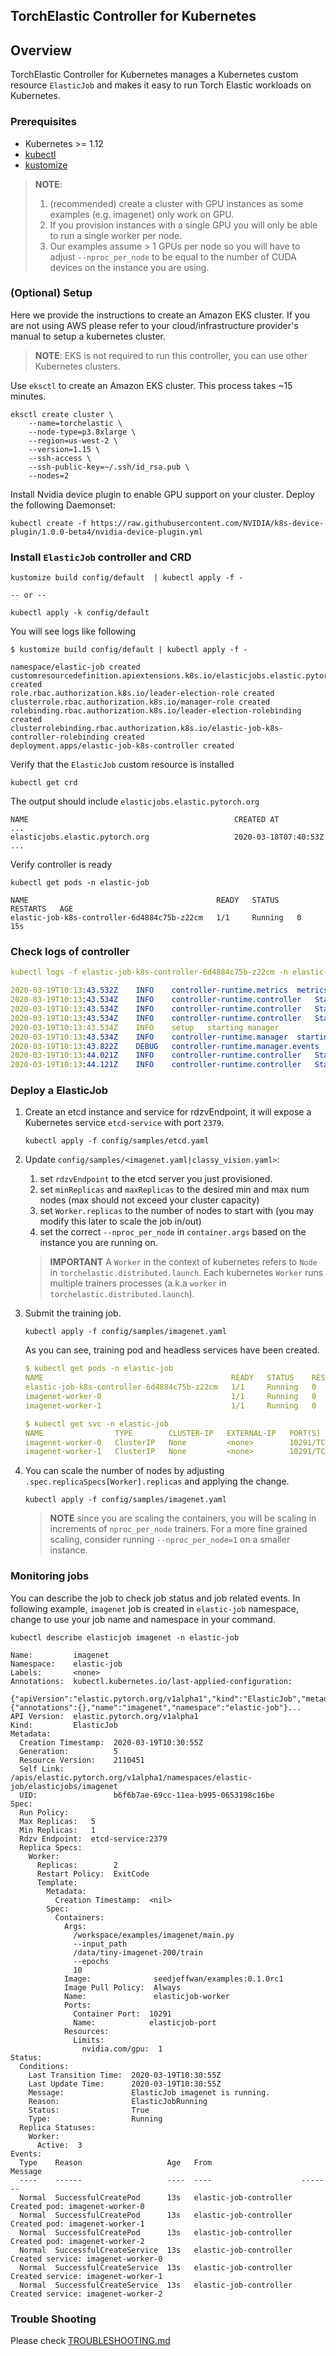 ## TorchElastic Controller for Kubernetes

## Overview

TorchElastic Controller for Kubernetes manages a Kubernetes custom resource `ElasticJob` and makes it easy to
run Torch Elastic workloads on Kubernetes.   

### Prerequisites

- Kubernetes >= 1.12
- [kubectl](https://kubernetes.io/docs/tasks/tools/install-kubectl)
- [kustomize](https://github.com/kubernetes-sigs/kustomize/blob/master/docs/INSTALL.md)

> **NOTE**: 
>
>  1. (recommended) create a cluster with GPU instances as some examples
>     (e.g. imagenet) only work on GPU.
>  2. If you provision instances with a single GPU you will only be able to run
>     a single worker per node.
>  3. Our examples assume > 1 GPUs per node so you will have to adjust 
>     `--nproc_per_node` to be equal to the number of CUDA devices
>     on the instance you are using.

### (Optional) Setup

Here we provide the instructions to create an Amazon EKS cluster. If you 
are not using AWS please refer to your cloud/infrastructure provider's manual
to setup a kubernetes cluster. 

> **NOTE**: EKS is not required to run this controller, 
>  you can use other Kubernetes clusters.

Use `eksctl` to create an Amazon EKS cluster. This process takes ~15 minutes. 

```shell
eksctl create cluster \
    --name=torchelastic \
    --node-type=p3.8xlarge \
    --region=us-west-2 \
    --version=1.15 \
    --ssh-access \
    --ssh-public-key=~/.ssh/id_rsa.pub \
    --nodes=2
```

Install Nvidia device plugin to enable GPU support on your cluster.
Deploy the following Daemonset:

```shell
kubectl create -f https://raw.githubusercontent.com/NVIDIA/k8s-device-plugin/1.0.0-beta4/nvidia-device-plugin.yml
```

### Install `ElasticJob` controller and CRD 

```shell
kustomize build config/default  | kubectl apply -f -

-- or --

kubectl apply -k config/default
```

You will see logs like following

```shell
$ kustomize build config/default | kubectl apply -f -

namespace/elastic-job created
customresourcedefinition.apiextensions.k8s.io/elasticjobs.elastic.pytorch.org created
role.rbac.authorization.k8s.io/leader-election-role created
clusterrole.rbac.authorization.k8s.io/manager-role created
rolebinding.rbac.authorization.k8s.io/leader-election-rolebinding created
clusterrolebinding.rbac.authorization.k8s.io/elastic-job-k8s-controller-rolebinding created
deployment.apps/elastic-job-k8s-controller created
```

Verify that the `ElasticJob` custom resource is installed

```shell
kubectl get crd
```

The output should include `elasticjobs.elastic.pytorch.org`

```
NAME                                              CREATED AT
...
elasticjobs.elastic.pytorch.org                   2020-03-18T07:40:53Z
...
```

Verify controller is ready 

```shell
kubectl get pods -n elastic-job

NAME                                          READY   STATUS    RESTARTS   AGE
elastic-job-k8s-controller-6d4884c75b-z22cm   1/1     Running   0          15s
```

### Check logs of controller

```yaml
kubectl logs -f elastic-job-k8s-controller-6d4884c75b-z22cm -n elastic-job

2020-03-19T10:13:43.532Z	INFO	controller-runtime.metrics	metrics server is starting to listen	{"addr": ":8080"}
2020-03-19T10:13:43.534Z	INFO	controller-runtime.controller	Starting EventSource	{"controller": "elasticjob", "source": "kind source: /, Kind="}
2020-03-19T10:13:43.534Z	INFO	controller-runtime.controller	Starting EventSource	{"controller": "elasticjob", "source": "kind source: /, Kind="}
2020-03-19T10:13:43.534Z	INFO	controller-runtime.controller	Starting EventSource	{"controller": "elasticjob", "source": "kind source: /, Kind="}
2020-03-19T10:13:43.534Z	INFO	setup	starting manager
2020-03-19T10:13:43.534Z	INFO	controller-runtime.manager	starting metrics server	{"path": "/metrics"}
2020-03-19T10:13:43.822Z	DEBUG	controller-runtime.manager.events	Normal	{"object": {"kind":"ConfigMap","namespace":"elastic-job","name":"controller-leader-election-helper","uid":"50269b8b-69ca-11ea-b995-0653198c16be","apiVersion":"v1","resourceVersion":"2107564"}, "reason": "LeaderElection", "message": "elastic-job-k8s-controller-6d4884c75b-z22cm_4cf549b7-3289-4285-8e64-647d067178bf became leader"}
2020-03-19T10:13:44.021Z	INFO	controller-runtime.controller	Starting Controller	{"controller": "elasticjob"}
2020-03-19T10:13:44.121Z	INFO	controller-runtime.controller	Starting workers	{"controller": "elasticjob", "worker count": 1}
```

### Deploy a ElasticJob

1. Create an etcd instance and service for rdzvEndpoint, it will expose a Kubernetes service `etcd-service` with port `2379`.
    ```
    kubectl apply -f config/samples/etcd.yaml
    ```

1. Update `config/samples/<imagenet.yaml|classy_vision.yaml>`:
    1. set `rdzvEndpoint` to the etcd server you just provisioned.
    1. set `minReplicas` and `maxReplicas` to the desired min and max num nodes
       (max should not exceed your cluster capacity)
    1. set `Worker.replicas` to the number of nodes to start with (you may 
       modify this later to scale the job in/out)
    1. set the correct `--nproc_per_node` in `container.args` based on the
       instance you are running on.
     
    > **IMPORTANT** A `Worker` in the context of kubernetes refers to `Node` in
      `torchelastic.distributed.launch`. Each kubernetes `Worker` runs multiple
       trainers processes (a.k.a `worker` in `torchelastic.distributed.launch`).

1. Submit the training job.

    ```
    kubectl apply -f config/samples/imagenet.yaml
    ```
    
    As you can see, training pod and headless services have been created.
    ```yaml
    $ kubectl get pods -n elastic-job
    NAME                                          READY   STATUS    RESTARTS   AGE
    elastic-job-k8s-controller-6d4884c75b-z22cm   1/1     Running   0          11m
    imagenet-worker-0                             1/1     Running   0          5s
    imagenet-worker-1                             1/1     Running   0          5s

    $ kubectl get svc -n elastic-job
    NAME                TYPE        CLUSTER-IP   EXTERNAL-IP   PORT(S)     AGE
    imagenet-worker-0   ClusterIP   None         <none>        10291/TCP   34s
    imagenet-worker-1   ClusterIP   None         <none>        10291/TCP   34s
    ```

1. You can scale the number of nodes by adjusting 
   `.spec.replicaSpecs[Worker].replicas` and applying the change.
    ```
    kubectl apply -f config/samples/imagenet.yaml
    ```
    
    > **NOTE** since you are scaling the containers, you will be scaling in 
      increments of `nproc_per_node` trainers. For a more fine grained
      scaling, consider running `--nproc_per_node=1` on a smaller instance.
  
   
### Monitoring jobs

You can describe the job to check job status and job related events.
In following example, `imagenet` job is created in `elastic-job` namespace, change to use your job name and namespace in your command.

```
kubectl describe elasticjob imagenet -n elastic-job

Name:         imagenet
Namespace:    elastic-job
Labels:       <none>
Annotations:  kubectl.kubernetes.io/last-applied-configuration:
                {"apiVersion":"elastic.pytorch.org/v1alpha1","kind":"ElasticJob","metadata":{"annotations":{},"name":"imagenet","namespace":"elastic-job"}...
API Version:  elastic.pytorch.org/v1alpha1
Kind:         ElasticJob
Metadata:
  Creation Timestamp:  2020-03-19T10:30:55Z
  Generation:          5
  Resource Version:    2110451
  Self Link:           /apis/elastic.pytorch.org/v1alpha1/namespaces/elastic-job/elasticjobs/imagenet
  UID:                 b6f6b7ae-69cc-11ea-b995-0653198c16be
Spec:
  Run Policy:
  Max Replicas:   5
  Min Replicas:   1
  Rdzv Endpoint:  etcd-service:2379
  Replica Specs:
    Worker:
      Replicas:        2
      Restart Policy:  ExitCode
      Template:
        Metadata:
          Creation Timestamp:  <nil>
        Spec:
          Containers:
            Args:
              /workspace/examples/imagenet/main.py
              --input_path
              /data/tiny-imagenet-200/train
              --epochs
              10
            Image:              seedjeffwan/examples:0.1.0rc1
            Image Pull Policy:  Always
            Name:               elasticjob-worker
            Ports:
              Container Port:  10291
              Name:            elasticjob-port
            Resources:
              Limits:
                nvidia.com/gpu:  1
Status:
  Conditions:
    Last Transition Time:  2020-03-19T10:30:55Z
    Last Update Time:      2020-03-19T10:30:55Z
    Message:               ElasticJob imagenet is running.
    Reason:                ElasticJobRunning
    Status:                True
    Type:                  Running
  Replica Statuses:
    Worker:
      Active:  3
Events:
  Type    Reason                   Age   From                    Message
  ----    ------                   ----  ----                    -------
  Normal  SuccessfulCreatePod      13s   elastic-job-controller  Created pod: imagenet-worker-0
  Normal  SuccessfulCreatePod      13s   elastic-job-controller  Created pod: imagenet-worker-1
  Normal  SuccessfulCreatePod      13s   elastic-job-controller  Created pod: imagenet-worker-2
  Normal  SuccessfulCreateService  13s   elastic-job-controller  Created service: imagenet-worker-0
  Normal  SuccessfulCreateService  13s   elastic-job-controller  Created service: imagenet-worker-1
  Normal  SuccessfulCreateService  13s   elastic-job-controller  Created service: imagenet-worker-2

```

### Trouble Shooting

Please check [TROUBLESHOOTING.md](./TROUBLESHOOTING.md)
